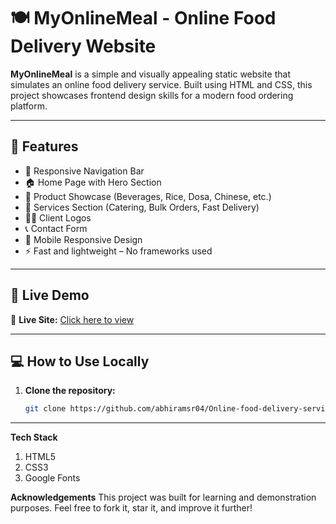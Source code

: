 # 🍽️ MyOnlineMeal - Online Food Delivery Website

**MyOnlineMeal** is a simple and visually appealing static website that simulates an online food delivery service. Built using HTML and CSS, this project showcases frontend design skills for a modern food ordering platform.

---

## 🌟 Features

- 🧭 Responsive Navigation Bar  
- 🏠 Home Page with Hero Section  
- 🥘 Product Showcase (Beverages, Rice, Dosa, Chinese, etc.)  
- 💼 Services Section (Catering, Bulk Orders, Fast Delivery)  
- 🧑‍💻 Client Logos  
- 📞 Contact Form  
- 📱 Mobile Responsive Design  
- ⚡ Fast and lightweight – No frameworks used

---

## 🚀 Live Demo

🔗 **Live Site:** [Click here to view](https://abhiramsr04.github.io/Online-food-delivery-service-website/)  

---

## 💻 How to Use Locally

1. **Clone the repository:**
   ```bash
   git clone https://github.com/abhiramsr04/Online-food-delivery-service-website.git

---

**Tech Stack**
 1. HTML5
 2. CSS3
 3. Google Fonts

**Acknowledgements**
This project was built for learning and demonstration purposes.
Feel free to fork it, star it, and improve it further!

